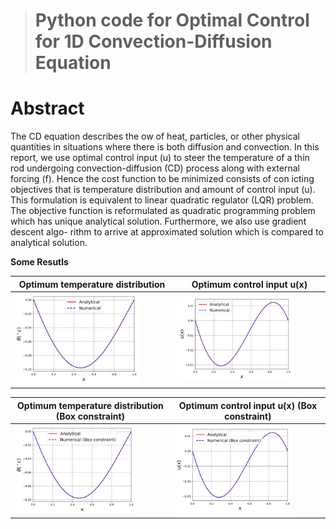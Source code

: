 > # Python code for Optimal Control for 1D Convection-Diffusion Equation

# Abstract
The CD equation describes the ow of heat, particles, or other physical quantities in
situations where there is both diffusion and convection. In this report, we use optimal
control input (u) to steer the temperature of a thin rod undergoing convection-diffusion
(CD) process along with external forcing (f). Hence the cost function to be minimized
consists of con icting objectives that is temperature distribution and amount of
control input (u). This formulation is equivalent to linear quadratic regulator (LQR)
problem. The objective function is reformulated as quadratic programming problem
which has unique analytical solution. Furthermore, we also use gradient descent algo-
rithm to arrive at approximated solution which is compared to analytical solution.


**Some Resutls**

Optimum temperature distribution |  Optimum control input u(x)
----- | -----
<img src="b11-1.png" width="80%">|<img src="b13-1.png" width="80%" >

Optimum temperature distribution  (Box constraint)|  Optimum control input u(x) (Box constraint)
----- | -----
<img src="b12-1.png" width="80%">|<img src="b14-1.png" width="80%" >
